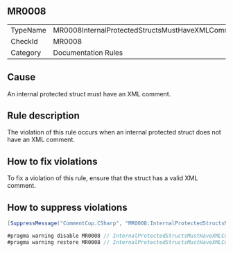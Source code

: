 ## MR0008

<table>
<tr>
  <td>TypeName</td>
  <td>MR0008InternalProtectedStructsMustHaveXMLComment</td>
</tr>
<tr>
  <td>CheckId</td>
  <td>MR0008</td>
</tr>
<tr>
  <td>Category</td>
  <td>Documentation Rules</td>
</tr>
</table>

## Cause

An internal protected struct must have an XML comment.

## Rule description

The violation of this rule occurs when an internal protected struct does not have an XML comment.

## How to fix violations

To fix a violation of this rule, ensure that the struct has a valid XML comment.

## How to suppress violations

```csharp
[SuppressMessage("CommentCop.CSharp", "MR0008:InternalProtectedStructsMustHaveXMLComment", Justification = "Reviewed.")]
```

```csharp
#pragma warning disable MR0008 // InternalProtectedStructsMustHaveXMLComment
#pragma warning restore MR0008 // InternalProtectedStructsMustHaveXMLComment
```